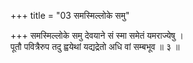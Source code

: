 +++
title = "03 समस्मिल्लोके समु"

+++
समस्मिल्लोके समु देवयाने सं स्मा समेतं यमराज्येषु ।  
पूतौ पवित्रैरुप तदु ह्वयेथां यद्यद्रेतो अधि वां सम्बभूव ॥ ३ ॥